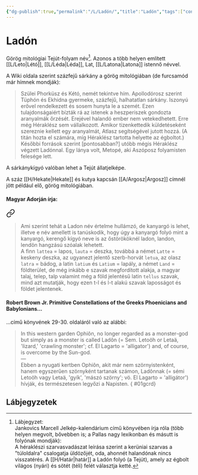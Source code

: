 ```yaml
---
{"dg-publish":true,"permalink":"/L/Ladón/","title":"Ladón","tags":["containstransclusions"],"created":"2025-06-05T10:55","updated":"2025-06-20T23:36"}
---
```



# Ladón

Görög mitológiai Tejút-folyam név[^1]. Azonos a több helyen említett [[L/Leto\|Létó]], [[L/Léda\|Léda]], Lat, [[L/Latona\|Latona]] istennő névvel.  

A Wiki oldala szerint százfejű sárkány a görög mitológiában (de furcsamód már hímnek mondják):  
> Szülei Phorküsz és Kétó, nemét tekintve hím. Apollodórosz szerint Tüphón és Ekhidna gyermeke, százfejű, halhatatlan sárkány. Iszonyú erővel rendelkezett és sosem hunyta le a szemét. Ezen tulajdonságaiért bízták rá az istenek a heszperiszek gondozta aranyalmák őrzését. Erejével halandó ember nem vetekedhetett. Erre még Héraklész sem vállalkozott. Amikor tizenkettedik küldetéseként szereznie kellett egy aranyalmát, Atlasz segítségével jutott hozzá. (A titán hozta el számára, míg Héraklész tartotta helyette az égboltot.) Későbbi források szerint \[pontosabban?\] utóbb mégis Héraklész végzett Ladónnal. Egy lánya volt, Metopé, aki Aszóposz folyamisten felesége lett.  

A sárkánykígyó valóban lehet a Tejút állatjelképe.  

A száz [[H/Hekate\|Hekate]] és kutya kapcsán [[A/Argosz\|Argosz]] címnél jött például elő, görög mitológiában.  

#### Magyar Adorján írja:


<div class="transclusion internal-embed is-loaded"><a class="markdown-embed-link" href="/L/Land/#g8fyao" aria-label="Open link"><svg xmlns="http://www.w3.org/2000/svg" width="24" height="24" viewBox="0 0 24 24" fill="none" stroke="currentColor" stroke-width="2" stroke-linecap="round" stroke-linejoin="round" class="svg-icon lucide-link"><path d="M10 13a5 5 0 0 0 7.54.54l3-3a5 5 0 0 0-7.07-7.07l-1.72 1.71"></path><path d="M14 11a5 5 0 0 0-7.54-.54l-3 3a5 5 0 0 0 7.07 7.07l1.71-1.71"></path></svg></a><div class="markdown-embed">



> Ami szerint tehát a Ladon név értelme hullámzó, de kanyargó is lehet, illetve e név amellett is tanúskodik, hogy úgy a kanyargó folyó mint a kanyargó, kerengő kígyó neve is az őstörököknél ladon, landon, lendön hangzású szóalak lehetett.  
> A finn `lattea` = lapos, `lauta` = deszka, továbbá a német `Latte` = keskeny deszka, az ugyanezt jelentő szerb-horvát `letua`, az olasz `latra` = bádog, a latin `latium` és `Latium` = lapály, a német `Land` = földterület, de még inkább e szavak megfordított alakja, a magyar talaj, telep, talp valamint még a föld jelentésű latin `tellus` szavak, mind azt mutatják, hogy ezen t-l és l-t alakú szavak laposságot és földet jelentenek. 

</div></div>


#### Robert Brown Jr. Primitive Constellations of the Greeks Phoenicians and Babylonians...  

...című könyvének 29-30. oldaláról való az alábbi:  
> In this western garden Ophiôn, no longer regarded as a monster-god but simply as a monster is called Ladôn (= Sem. Letoöh or Letaä, 'lizard,' 'crawling monster'; cf. El Lagarto = 'alligator') and, of course, is overcome by the Sun-god.  
> —  
> Ebben a nyugati kertben Ophiôn, akit már nem szörnyistenként, hanem egyszerűen szörnyként tartanak számon, Ladônnak (= sémi Letoöh vagy Letaä, 'gyík', 'mászó szörny'; vö. El Lagarto = 'alligátor') hívják, és természetesen legyőzi a Napisten.
{ #01gcrd}


## Lábjegyzetek

[^1]: Lábjegyzet:  
Jankovics Marcell Jelkép-kalendárium című könyvében írja róla (több helyen megvolt, bővebben is; a Pallas nagy lexikonban és másutt is folyónak mondják):  
A héraklészi szarvasvadászat leírása szerint a kerüniai szarvas a "túloldalra" csalogatja üldözőjét, oda, ahonnét halandónak nincs visszatérés. A [[H/Határ\|határ]] a Ladón folyó (a Tejút), amely az égbolt világos (nyári) és sötét (téli) felét választja ketté.  